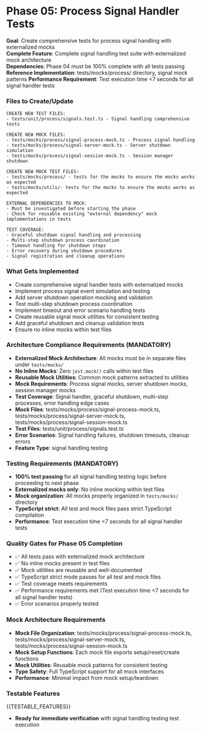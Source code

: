 # Phase 05: Process Signal Handler Tests

**Goal**: Create comprehensive tests for process signal handling with externalized mocks  
**Complete Feature**: Complete signal handling test suite with externalized mock architecture  
**Dependencies**: Phase 04 must be 100% complete with all tests passing
**Reference Implementation**: tests/mocks/process/ directory, signal mock patterns
**Performance Requirement**: Test execution time <7 seconds for all signal handler tests

### Files to Create/Update

```
CREATE NEW TEST FILES:
- tests/unit/process/signals.test.ts - Signal handling comprehensive tests

CREATE NEW MOCK FILES:
- tests/mocks/process/signal-process-mock.ts - Process signal handling
- tests/mocks/process/signal-server-mock.ts - Server shutdown simulation
- tests/mocks/process/signal-session-mock.ts - Session manager shutdown

CREATE NEW MOCK TEST FILES:
- tests/mocks/process/ - tests for the mocks to ensure the mocks works as expected
- tests/mocks/utils/- tests for the mocks to ensure the mocks works as expected

EXTERNAL DEPENDENCIES TO MOCK:
- Must be investigated before starting the phase
- Check for reusable existing "external dependency" mock implementations in tests

TEST COVERAGE:
- Graceful shutdown signal handling and processing
- Multi-step shutdown process coordination
- Timeout handling for shutdown steps
- Error recovery during shutdown procedures
- Signal registration and cleanup operations
```

### What Gets Implemented

- Create comprehensive signal handler tests with externalized mocks
- Implement process signal event simulation and testing
- Add server shutdown operation mocking and validation
- Test multi-step shutdown process coordination
- Implement timeout and error scenario handling tests
- Create reusable signal mock utilities for consistent testing
- Add graceful shutdown and cleanup validation tests
- Ensure no inline mocks within test files

### Architecture Compliance Requirements (MANDATORY)

- **Externalized Mock Architecture**: All mocks must be in separate files under `tests/mocks/`
- **No Inline Mocks**: Zero `jest.mock()` calls within test files
- **Reusable Mock Utilities**: Common mock patterns extracted to utilities
- **Mock Requirements**: Process signal mocks, server shutdown mocks, session manager mocks
- **Test Coverage**: Signal handler, graceful shutdown, multi-step processes, error handling edge cases
- **Mock Files**: tests/mocks/process/signal-process-mock.ts, tests/mocks/process/signal-server-mock.ts, tests/mocks/process/signal-session-mock.ts
- **Test Files**: tests/unit/process/signals.test.ts
- **Error Scenarios**: Signal handling failures, shutdown timeouts, cleanup errors
- **Feature Type**: signal handling testing

### Testing Requirements (MANDATORY)

- **100% test passing** for all signal handling testing logic before proceeding to next phase
- **Externalized mocks only**: No inline mocking within test files
- **Mock organization**: All mocks properly organized in `tests/mocks/` directory
- **TypeScript strict**: All test and mock files pass strict TypeScript compilation
- **Performance**: Test execution time <7 seconds for all signal handler tests

### Quality Gates for Phase 05 Completion

- ✅ All tests pass with externalized mock architecture
- ✅ No inline mocks present in test files
- ✅ Mock utilities are reusable and well-documented
- ✅ TypeScript strict mode passes for all test and mock files
- ✅ Test coverage meets requirements
- ✅ Performance requirements met (Test execution time <7 seconds for all signal handler tests)
- ✅ Error scenarios properly tested

### Mock Architecture Requirements

- **Mock File Organization**: tests/mocks/process/signal-process-mock.ts, tests/mocks/process/signal-server-mock.ts, tests/mocks/process/signal-session-mock.ts
- **Mock Setup Functions**: Each mock file exports setup/reset/create functions
- **Mock Utilities**: Reusable mock patterns for consistent testing
- **Type Safety**: Full TypeScript support for all mock interfaces
- **Performance**: Minimal impact from mock setup/teardown

### Testable Features

{{TESTABLE_FEATURES}}

- **Ready for immediate verification** with signal handling testing test execution
